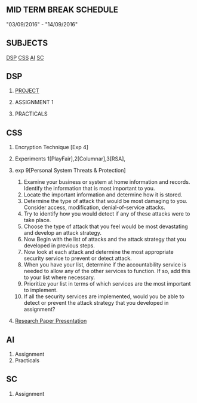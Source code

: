 


## MID TERM BREAK SCHEDULE

"03/09/2016" - "14/09/2016"

## SUBJECTS
[DSP](https://github.com/FrCRCECompsInterns/Final-Year-Computers/blob/master/mid-term-work.md#dsp)
[CSS](https://github.com/FrCRCECompsInterns/Final-Year-Computers/blob/master/mid-term-work.md#css)
[AI](https://github.com/FrCRCECompsInterns/Final-Year-Computers/blob/master/mid-term-work.md#ai)
[SC](https://github.com/FrCRCECompsInterns/Final-Year-Computers/blob/master/mid-term-work.md#sc)

## DSP
1. [PROJECT](https://github.com/ZNClub-PA-ML-AI/CSS-Project)

2. ASSIGNMENT 1

3. PRACTICALS

## CSS
1. Encryption Technique [Exp 4]
2. Experiments 1[PlayFair],2[Columnar],3[RSA],
3. exp 9[Personal System Threats & Protection]
    1.	Examine your business or system at home information and records. Identify the information that is most important to you.
    2.	Locate the important information and determine how it is stored.
    3.	Determine the type of attack that would be most damaging to you.  Consider access, modification, denial-of-service attacks.
    4.	Try to identify how you would detect if any of these attacks were to take place.
    5.	Choose the type of attack that you feel would be most devastating and develop an attack strategy.
    6.	Now Begin with the list of attacks and the attack strategy that you developed in previous steps.
    7.	Now look at each attack and determine the most appropriate security service to prevent or detect attack.
    8.	When you have your list, determine if the accountability service is needed to allow any of the other services to function. If so, add this to your list where necessary.
    9.	Prioritize your list in terms of which services are the most important to implement.
    10.	If all the security services are implemented, would you be able to detect or prevent the attack strategy that you developed in assignment?

3. [Research Paper Presentation](https://github.com/ZNClub-PA-ML-AI/CSS-Project)
    
## AI
1. Assignment
2. Practicals
    
## SC
1. Assignment
